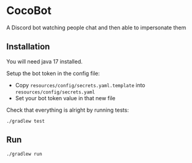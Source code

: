 # CocoBot
A Discord bot watching people chat and then able to impersonate them

## Installation

You will need java 17 installed.

Setup the bot token in the config file: 
- Copy `resources/config/secrets.yaml.template` into `resources/config/secrets.yaml`
- Set your bot token value in that new file

Check that everything is alright by running tests:

```shell
./gradlew test
```

## Run

```shell
./gradlew run
```
